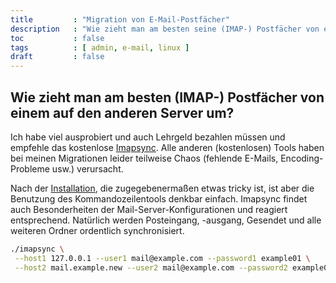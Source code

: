 ```yaml
---
title         : "Migration von E-Mail-Postfächer"
description   : "Wie zieht man am besten seine (IMAP-) Postfächer von einem auf einen anderen Server um?"
toc           : false
tags          : [ admin, e-mail, linux ]
draft         : false
---
```


## Wie zieht man am besten (IMAP-) Postfächer von einem auf den anderen Server um?

Ich habe viel ausprobiert und auch Lehrgeld bezahlen müssen und empfehle das kostenlose [Imapsync](https://imapsync.lamiral.info/). Alle anderen (kostenlosen) Tools haben bei meinen Migrationen leider teilweise Chaos (fehlende E-Mails, Encoding-Probleme usw.) verursacht.

Nach der [Installation](https://imapsync.lamiral.info/#install), die zugegebenermaßen etwas tricky ist, ist aber die Benutzung des Kommandozeilentools denkbar einfach. Imapsync findet auch Besonderheiten der Mail-Server-Konfigurationen und reagiert entsprechend. Natürlich werden Posteingang, -ausgang, Gesendet und alle weiteren Ordner ordentlich synchronisiert.

```bash
./imapsync \
 --host1 127.0.0.1 --user1 mail@example.com --password1 example01 \
 --host2 mail.example.new --user2 mail@example.com --password2 example02
```
